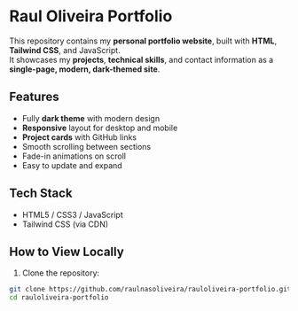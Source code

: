 # Raul Oliveira Portfolio

This repository contains my **personal portfolio website**, built with **HTML**, **Tailwind CSS**, and JavaScript.  
It showcases my **projects**, **technical skills**, and contact information as a **single-page, modern, dark-themed site**.

## Features

- Fully **dark theme** with modern design
- **Responsive** layout for desktop and mobile
- **Project cards** with GitHub links
- Smooth scrolling between sections
- Fade-in animations on scroll
- Easy to update and expand

## Tech Stack

- HTML5 / CSS3 / JavaScript
- Tailwind CSS (via CDN)

## How to View Locally

1. Clone the repository:
```bash
git clone https://github.com/raulnasoliveira/rauloliveira-portfolio.git
cd rauloliveira-portfolio
